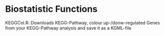 Biostatistic Functions
=====================

KEGGCol.R: Downloads KEGG-Pathway, colour up-/donw-regulated Genes from your KEGG-Pathway analysis and save it as a KGML-file